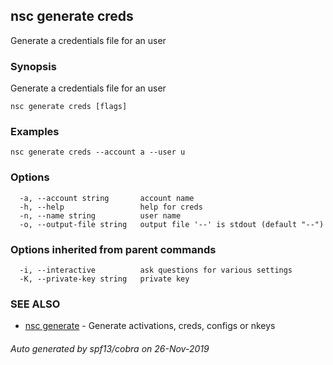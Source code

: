 ## nsc generate creds

Generate a credentials file for an user

### Synopsis

Generate a credentials file for an user

```
nsc generate creds [flags]
```

### Examples

```
nsc generate creds --account a --user u
```

### Options

```
  -a, --account string       account name
  -h, --help                 help for creds
  -n, --name string          user name
  -o, --output-file string   output file '--' is stdout (default "--")
```

### Options inherited from parent commands

```
  -i, --interactive          ask questions for various settings
  -K, --private-key string   private key
```

### SEE ALSO

* [nsc generate](nsc_generate.md)	 - Generate activations, creds, configs or nkeys

###### Auto generated by spf13/cobra on 26-Nov-2019
